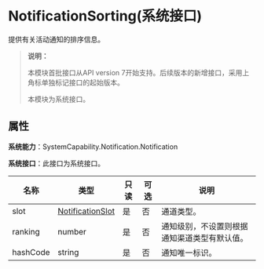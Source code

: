 # NotificationSorting(系统接口)

提供有关活动通知的排序信息。

> **说明：**
>
> 本模块首批接口从API version 7开始支持。后续版本的新增接口，采用上角标单独标记接口的起始版本。
>
> 本模块为系统接口。

## 属性

**系统能力**：SystemCapability.Notification.Notification

**系统接口**：此接口为系统接口。

| 名称      | 类型              | 只读   | 可选 | 说明                     |
|-----------| ---------------- | -------|----- |-------------------------|
| slot        | [NotificationSlot](js-apis-inner-notification-notificationSlot.md) | 是 | 否 | 通道类型。                  |
| ranking     | number                                                             | 是 | 否 | 通知级别，不设置则根据通知渠道类型有默认值。 |
| hashCode    | string                                                             | 是 | 否 | 通知唯一标识。                |
